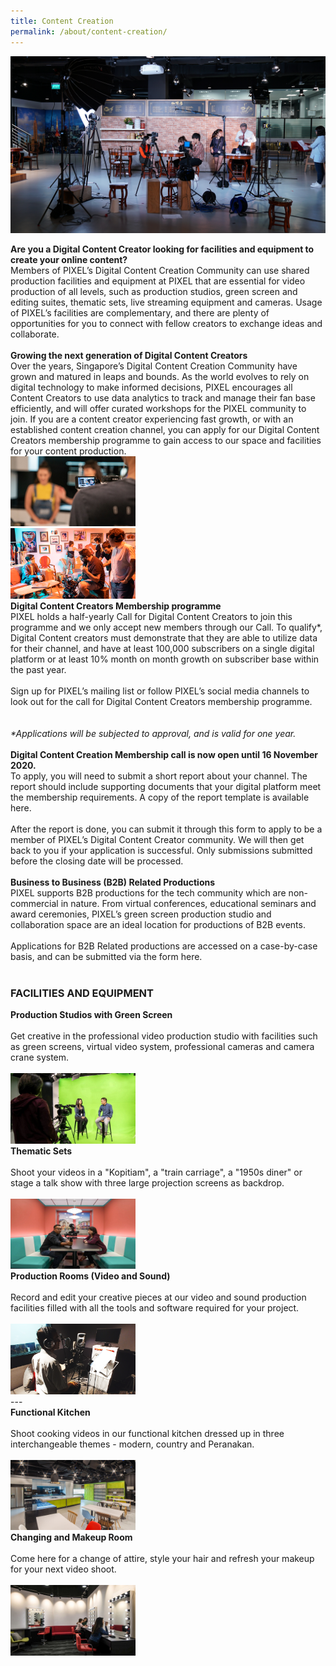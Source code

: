 ```yaml
---
title: Content Creation
permalink: /about/content-creation/
---
```

![1](/images/content-creation/online-content-edited.jpg)

<div class="row">
  <div class="column4">
    <b>Are you a Digital Content Creator looking for facilities and equipment to create your online content?</b><br><div class="spacer"> </div>
Members of PIXEL’s Digital Content Creation Community can use shared production facilities and equipment at PIXEL that are essential for video production of all levels, such as production studios, green screen and editing suites, thematic sets, live streaming equipment and cameras. Usage of PIXEL’s facilities are complementary, and there are plenty of opportunities for you to connect with fellow creators to exchange ideas and collaborate.<br><br>
  </div>
      <b>Growing the next generation of Digital Content Creators</b><br><div class="spacer"> </div>
Over the years, Singapore’s Digital Content Creation Community have grown and matured in leaps and bounds. As the world evolves to rely on digital technology to make informed decisions, PIXEL encourages all Content Creators to use data analytics to track and manage their fan base efficiently, and will offer curated workshops for the PIXEL community to join. If you are a content creator experiencing fast growth, or with an established content creation channel, you can apply for our Digital Content Creators membership programme to gain access to our space and facilities for your content production.
  </div>
  <div class="column5">
    <img src="/images/content-creation/online-content-img1 edited.jpg" width="200">
  </div>
       </div>
<div class="row"><div class="spacer1"> </div></div>       
<div class="row">
  <div class="column4">
    <img src="/images/content-creation/Content-Creation_Img1_630-x-355.png" width="200">
  </div>
  <div class="column5">
    <b>
Digital Content Creators Membership programme</b><br>
    <div class="spacer"> </div>
    PIXEL holds a half-yearly Call for Digital Content Creators to join this programme and we only accept new members through our Call. To qualify*, Digital Content creators must demonstrate that they are able to utilize data for their channel, and have at least 100,000 subscribers on a single digital platform or at least 10% month on month growth on subscriber base within the past year.
<br><br>
    Sign up for PIXEL’s mailing list or follow PIXEL’s social media channels to look out for the call for Digital Content Creators membership programme.<br>
    <br><br>
    <i>*Applications will be subjected to approval, and is valid for one year.</i>
    <br><br>
    <b>
Digital Content Creation Membership call is now open until 16 November 2020.</b><br>
    <div class="spacer"> </div>
    To apply, you will need to submit a short report about your channel. The report should include supporting documents that your digital platform meet the membership requirements. A copy of the report template is available here.
<br><br>
        After the report is done, you can submit it through this form to apply to be a member of PIXEL’s Digital Content Creator community. We will then get back to you if your application is successful.
Only submissions submitted before the closing date will be processed.
<br><br>
    <b>
Business to Business (B2B) Related Productions</b><br>
    <div class="spacer"> </div>
PIXEL supports B2B productions for the tech community which are non-commercial in nature. From virtual conferences, educational seminars and award ceremonies, PIXEL’s green screen production studio and collaboration space are an ideal location for productions of B2B events.
<br><br>
Applications for B2B Related productions are accessed on a case-by-case basis, and can be submitted via the form here.
<br><br>
  </div></div>
<h3>FACILITIES AND EQUIPMENT</h3>

<div class="row">
  <div class="column">
    <div class="header"><b>Production Studios with Green Screen</b></div><br>
    <div class="spacer"> </div>
    <div class="para">Get creative in the professional video production studio with facilities such as green screens, virtual video system, professional cameras and camera crane system.</div><br>
         <img src="/images/facilities/facilities-and-equipment/IMG_8110-green-screen-2.jpg" width="200">
  </div>
  <div class="column">
    <div class="header"><b>Thematic Sets</b></div><br>
    <div class="spacer"> </div>
    <div class="para">Shoot your videos in a "Kopitiam", a "train carriage", a "1950s diner" or stage a talk show with three large projection screens as backdrop.</div><br><img src="/images/facilities/facilities-and-equipment/IMG_8133-theme-mtg-room-2.jpg" width="200">
  </div>
  <div class="column">
    <div class="header"><b>Production Rooms (Video and Sound)</b></div><br>
    <div class="spacer"> </div>
    <div class="para">Record and edit your creative pieces at our video and sound production facilities filled with all the tools and software required for your project.</div><br><img src="/images/facilities/facilities-and-equipment/Production-Room_630-x-355.png" width="200">
    </div>
       </div>
---

<div class="row">
  <div class="column">
    <div class="header"><b>Functional Kitchen</b></div><br>
    <div class="spacer"> </div>
    <div class="para">Shoot cooking videos in our functional kitchen dressed up in three interchangeable themes - modern, country and Peranakan.</div><br>
         <img src="/images/facilities/facilities-and-equipment/lv1-kitchen.jpg" width="200">
  </div>
  <div class="column">
    <div class="header"><b>Changing and Makeup Room</b></div><br>
    <div class="spacer"> </div>
    <div class="para">Come here for a change of attire, style your hair and refresh your makeup for your next video shoot.</div><br><img src="/images/facilities/facilities-and-equipment/IMG_8084-makeup.jpg" width="200">
  </div>
  <div class="column">
    <div class="header"> </div><br>
    <div class="para"> 
    </div>
       </div>

